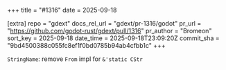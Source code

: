 +++
title = "#1316"
date = 2025-09-18

[extra]
repo = "gdext"
docs_rel_url = "gdext/pr-1316/godot"
pr_url = "https://github.com/godot-rust/gdext/pull/1316"
pr_author = "Bromeon"
sort_key = 2025-09-18
date_time = 2025-09-18T23:09:20Z
commit_sha = "9bd4500388c055fc8ef1f0bd0785b94ab4cfbb1c"
+++

`StringName`: remove `From` impl for `&'static CStr`
